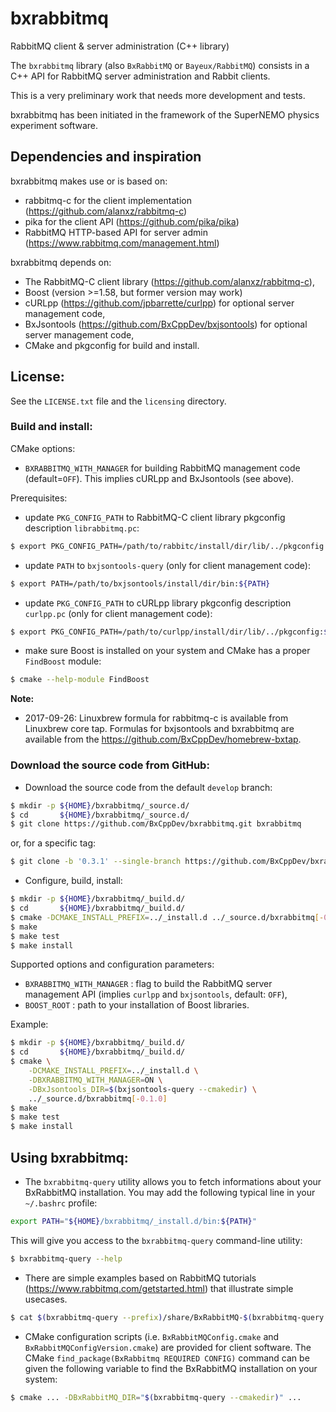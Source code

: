 # bxrabbitmq
RabbitMQ client & server administration (C++ library)

The     ``bxrabbitmq``     library     (also   ``BxRabbitMQ``     or
``Bayeux/RabbitMQ``) consists in  a C++ API for RabbitMQ server
administration and Rabbit clients.

This is a very preliminary work that needs more development and tests.

bxrabbitmq  has  been initiated  in  the  framework of  the  SuperNEMO
physics experiment software.

## Dependencies and inspiration

bxrabbitmq makes use or is based on:
* rabbitmq-c for the client implementation (https://github.com/alanxz/rabbitmq-c)
* pika for the client API (https://github.com/pika/pika)
* RabbitMQ HTTP-based API for server admin (https://www.rabbitmq.com/management.html)

bxrabbitmq depends on:
* The RabbitMQ-C client library (https://github.com/alanxz/rabbitmq-c),
* Boost (version >=1.58, but former version may work)
* cURLpp (https://github.com/jpbarrette/curlpp) for optional server management code,
* BxJsontools (https://github.com/BxCppDev/bxjsontools) for optional server management code,
* CMake and pkgconfig for build and install.

## License:

See the ``LICENSE.txt`` file and the ``licensing`` directory.


### Build and install:

CMake options:
* ``BXRABBITMQ_WITH_MANAGER`` for building RabbitMQ management code (default=``OFF``). This implies
  cURLpp and BxJsontools (see above).

Prerequisites:

* update ``PKG_CONFIG_PATH`` to RabbitMQ-C client library pkgconfig description ``librabbitmq.pc``:
```sh
$ export PKG_CONFIG_PATH=/path/to/rabbitc/install/dir/lib/../pkgconfig:${PKG_CONFIG_PATH}
```
* update ``PATH`` to ``bxjsontools-query`` (only for client management code):
```sh
$ export PATH=/path/to/bxjsontools/install/dir/bin:${PATH}
```
* update ``PKG_CONFIG_PATH`` to cURLpp library pkgconfig description ``curlpp.pc`` (only for client management code):
```sh
$ export PKG_CONFIG_PATH=/path/to/curlpp/install/dir/lib/../pkgconfig:${PKG_CONFIG_PATH}
```
* make sure Boost is installed on your system and CMake has a proper ``FindBoost`` module:
```sh
$ cmake --help-module FindBoost
```

**Note:**

* 2017-09-26: Linuxbrew formula for rabbitmq-c is available from Linuxbrew
core tap. Formulas for bxjsontools and bxrabbitmq are available from
the  https://github.com/BxCppDev/homebrew-bxtap.

### Download the source code from GitHub:

* Download the source code from the default ``develop`` branch:

```sh
$ mkdir -p ${HOME}/bxrabbitmq/_source.d/
$ cd       ${HOME}/bxrabbitmq/_source.d/
$ git clone https://github.com/BxCppDev/bxrabbitmq.git bxrabbitmq
```

or, for a specific tag:

```sh
$ git clone -b '0.3.1' --single-branch https://github.com/BxCppDev/bxrabbitmq.git bxrabbitmq-0.3.1
```

* Configure, build, install:

```sh
$ mkdir -p ${HOME}/bxrabbitmq/_build.d/
$ cd       ${HOME}/bxrabbitmq/_build.d/
$ cmake -DCMAKE_INSTALL_PREFIX=../_install.d ../_source.d/bxrabbitmq[-0.1.0]
$ make
$ make test
$ make install
```

Supported options and configuration parameters:

* ``BXRABBITMQ_WITH_MANAGER`` : flag to build the RabbitMQ server management API (implies ``curlpp``
   and ``bxjsontools``, default: ``OFF``),
* ``BOOST_ROOT`` : path to your installation of Boost libraries.

Example:
```sh
$ mkdir -p ${HOME}/bxrabbitmq/_build.d/
$ cd       ${HOME}/bxrabbitmq/_build.d/
$ cmake \
    -DCMAKE_INSTALL_PREFIX=../_install.d \
    -DBXRABBITMQ_WITH_MANAGER=ON \
    -DBxJsontools_DIR=$(bxjsontools-query --cmakedir) \
    ../_source.d/bxrabbitmq[-0.1.0]
$ make
$ make test
$ make install
```

## Using bxrabbitmq:

* The ``bxrabbitmq-query`` utility allows you to fetch informations about your
  BxRabbitMQ installation. You may add the following typical line in your
``~/.bashrc`` profile:
```sh
export PATH="${HOME}/bxrabbitmq/_install.d/bin:${PATH}"
```
  This  will give  you access  to the  ``bxrabbitmq-query`` command-line utility:
```sh
$ bxrabbitmq-query --help
```

* There   are   simple   examples    based   on   RabbitMQ   tutorials
(https://www.rabbitmq.com/getstarted.html)   that  illustrate   simple
usecases.
```sh
$ cat $(bxrabbitmq-query --prefix)/share/BxRabbitMQ-$(bxrabbitmq-query --version)/examples/tutorials/README.md
```

* CMake  configuration  scripts (i.e.  ``BxRabbitMQConfig.cmake``  and
  ``BxRabbitMQConfigVersion.cmake``)    are    provided    for    client
  software. The  CMake ``find_package(BxRabbitmq REQUIRED CONFIG)`` command
  can  be   given  the  following   variable  to  find   the  BxRabbitMQ
  installation on your system:
```sh
$ cmake ... -DBxRabbitMQ_DIR="$(bxrabbitmq-query --cmakedir)" ...
```
